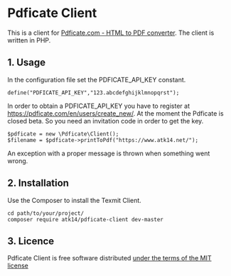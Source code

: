 Pdficate Client
===============

This is a client for [Pdficate.com - HTML to PDF converter](https://pdficate.com/). The client is written in PHP.

## 1. Usage

In the configuration file set the PDFICATE_API_KEY constant.

    define("PDFICATE_API_KEY","123.abcdefghijklmnopqrst");

In order to obtain a PDFICATE_API_KEY you have to register at https://pdficate.com/en/users/create_new/. At the moment the Pdficate is closed beta. So you need an invitation code in order to get the key.

    $pdficate = new \Pdficate\Client();
    $filename = $pdficate->printToPdf("https://www.atk14.net/");

An exception with a proper message is thrown when something went wrong.

## 2. Installation

Use the Composer to install the Texmit Client.

    cd path/to/your/project/
    composer require atk14/pdficate-client dev-master

## 3. Licence

Pdficate Client is free software distributed [under the terms of the MIT license](http://www.opensource.org/licenses/mit-license)

[//]: # ( vim: set ts=2 et: )
